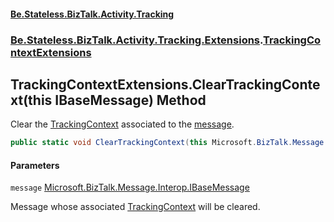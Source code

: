 #### [Be.Stateless.BizTalk.Activity.Tracking](README.md 'README')
### [Be.Stateless.BizTalk.Activity.Tracking.Extensions](Be.Stateless.BizTalk.Activity.Tracking.Extensions.md 'Be.Stateless.BizTalk.Activity.Tracking.Extensions').[TrackingContextExtensions](TrackingContextExtensions.md 'Be.Stateless.BizTalk.Activity.Tracking.Extensions.TrackingContextExtensions')

## TrackingContextExtensions.ClearTrackingContext(this IBaseMessage) Method

Clear the [TrackingContext](TrackingContext.md 'Be.Stateless.BizTalk.Activity.Tracking.TrackingContext') associated to the [message](TrackingContextExtensions.ClearTrackingContext(thisIBaseMessage).md#Be.Stateless.BizTalk.Activity.Tracking.Extensions.TrackingContextExtensions.ClearTrackingContext(thisMicrosoft.BizTalk.Message.Interop.IBaseMessage).message 'Be.Stateless.BizTalk.Activity.Tracking.Extensions.TrackingContextExtensions.ClearTrackingContext(this Microsoft.BizTalk.Message.Interop.IBaseMessage).message').

```csharp
public static void ClearTrackingContext(this Microsoft.BizTalk.Message.Interop.IBaseMessage message);
```
#### Parameters

<a name='Be.Stateless.BizTalk.Activity.Tracking.Extensions.TrackingContextExtensions.ClearTrackingContext(thisMicrosoft.BizTalk.Message.Interop.IBaseMessage).message'></a>

`message` [Microsoft.BizTalk.Message.Interop.IBaseMessage](https://docs.microsoft.com/en-us/dotnet/api/Microsoft.BizTalk.Message.Interop.IBaseMessage 'Microsoft.BizTalk.Message.Interop.IBaseMessage')

Message whose associated [TrackingContext](TrackingContext.md 'Be.Stateless.BizTalk.Activity.Tracking.TrackingContext') will be cleared.